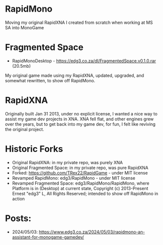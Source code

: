 # RapidMono
Moving my original RapidXNA I created from scratch when working at MS SA into MonoGame

# Fragmented Space
- RapidMonoDesktop - https://edg3.co.za/dl/FragmentedSpace.v0.1.0.rar (20.5mb)

My original game made using my RapidXNA, updated, upgraded, and somewhat rewritten, to show off RapidMono.

# RapidXNA
Originally built Jan 31 2013, under no explicit license, I wanted a nice way to assist my game dev projects in XNA. XNA fell flat, and other engines grew over the years, but to get back into my game dev, for fun, I felt like reviving the original project.

# Historic Forks
- Original RapidXNA: in my private repo, was purely XNA
- Original Fragmented Space: in my private repo, was pure RapidXNA
- Forked: https://github.com/TRex22/RapidGame - under MIT license
- Revamped RapidMono: edg3/RapidMono - under MIT license
- Revamped Fragmented Space: edg3/RapidMono/RapidMono<Platform>, where Platform is in (Desktop) at current state, Copyright (c) 2013-Present Ernest "edg3" L, All Rights Reserved; intended to show off RapidMono in action

# Posts:
- 2024/05/03: https://www.edg3.co.za/2024/05/03/rapidmono-an-assistant-for-monogame-gamedev/
